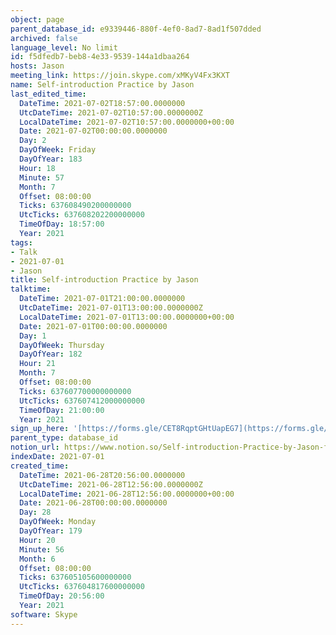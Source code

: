 ```yaml
---
object: page
parent_database_id: e9339446-880f-4ef0-8ad7-8ad1f507dded
archived: false
language_level: No limit
id: f5dfedb7-beb8-4e33-9539-144a1dbaa264
hosts: Jason
meeting_link: https://join.skype.com/xMKyV4Fx3KXT
name: Self-introduction Practice by Jason
last_edited_time:
  DateTime: 2021-07-02T18:57:00.0000000
  UtcDateTime: 2021-07-02T10:57:00.0000000Z
  LocalDateTime: 2021-07-02T10:57:00.0000000+00:00
  Date: 2021-07-02T00:00:00.0000000
  Day: 2
  DayOfWeek: Friday
  DayOfYear: 183
  Hour: 18
  Minute: 57
  Month: 7
  Offset: 08:00:00
  Ticks: 637608490200000000
  UtcTicks: 637608202200000000
  TimeOfDay: 18:57:00
  Year: 2021
tags:
- Talk
- 2021-07-01
- Jason
title: Self-introduction Practice by Jason
talktime:
  DateTime: 2021-07-01T21:00:00.0000000
  UtcDateTime: 2021-07-01T13:00:00.0000000Z
  LocalDateTime: 2021-07-01T13:00:00.0000000+00:00
  Date: 2021-07-01T00:00:00.0000000
  Day: 1
  DayOfWeek: Thursday
  DayOfYear: 182
  Hour: 21
  Month: 7
  Offset: 08:00:00
  Ticks: 637607700000000000
  UtcTicks: 637607412000000000
  TimeOfDay: 21:00:00
  Year: 2021
sign_up_here: '[https://forms.gle/CET8RqptGHtUapEG7](https://forms.gle/CET8RqptGHtUapEG7)'
parent_type: database_id
notion_url: https://www.notion.so/Self-introduction-Practice-by-Jason-f5dfedb7beb84e339539144a1dbaa264
indexDate: 2021-07-01
created_time:
  DateTime: 2021-06-28T20:56:00.0000000
  UtcDateTime: 2021-06-28T12:56:00.0000000Z
  LocalDateTime: 2021-06-28T12:56:00.0000000+00:00
  Date: 2021-06-28T00:00:00.0000000
  Day: 28
  DayOfWeek: Monday
  DayOfYear: 179
  Hour: 20
  Minute: 56
  Month: 6
  Offset: 08:00:00
  Ticks: 637605105600000000
  UtcTicks: 637604817600000000
  TimeOfDay: 20:56:00
  Year: 2021
software: Skype
---
```







